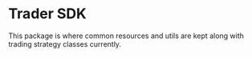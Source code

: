 # Trader SDK

This package is where common resources and utils are kept along with trading strategy classes currently.
